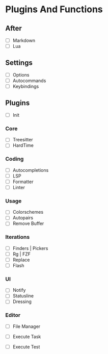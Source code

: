 # Plugins And Functions

## After

- [ ] Markdown
- [ ] Lua

## Settings

- [ ] Options
- [ ] Autocommands
- [ ] Keybindings

## Plugins

- [ ] Init

### Core

- [ ] Treesitter
- [ ] HardTime

### Coding

- [ ] Autocompletions
- [ ] LSP
- [ ] Formatter
- [ ] Linter

### Usage

- [ ] Colorschemes
- [ ] Autopairs
- [ ] Remove Buffer

### Iterations

- [ ] Finders | Pickers
- [ ] Rg | FZF
- [ ] Replace
- [ ] Flash

### UI

- [ ] Notify
- [ ] Statusline
- [ ] Dressing

### Editor

- [ ] File Manager
- [ ] Execute Task
- [ ] Execute Test

